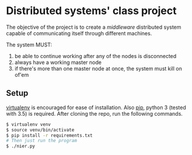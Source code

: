# Distributed systems' class project

The objective of the project is to create a _middleware_ distributed system
capable of communicating itself through different machines.

The system MUST:
1. be able to continue working after any of the nodes is disconnected
2. always have a working master node
3. if there's more than one master node at once, the system must kill on of'em

## Setup
[virtualenv](https://pypi.python.org/pypi/virtualenv) is encouraged for ease of
installation. Also [pip](https://pypi.python.org/pypi/pip/), python 3 (tested
with 3.5) is required. After cloning the repo, run the following commands.

```bash
$ virtualenv venv
$ source venv/bin/activate
$ pip install -r requirements.txt
# Then just run the program
$ ./nier.py
```
